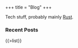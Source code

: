 +++
title = "Blog"
+++

Tech stuff, probably mainly [Rust][].

### Recent Posts

{{>list}}

[Rust]: https://www.rust-lang.org/
